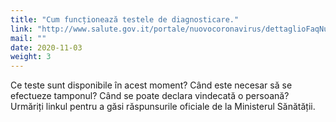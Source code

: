 ```yaml
---
title: "Cum funcționează testele de diagnosticare."
link: "http://www.salute.gov.it/portale/nuovocoronavirus/dettaglioFaqNuovoCoronavirus.jsp?lingua=italiano&id=234#2"
mail: ""
date: 2020-11-03
weight: 3
---
```


Ce teste sunt disponibile în acest moment? Când este necesar să se efectueze tamponul? Când se poate declara vindecată o persoană?  
Urmăriți linkul pentru a găsi răspunsurile oficiale de la Ministerul Sănătății.
